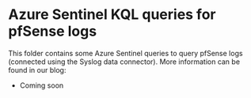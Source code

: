 # Azure Sentinel KQL queries for pfSense logs

This folder contains some Azure Sentinel queries to query pfSense logs (connected using the Syslog data connector).
More information can be found in our blog:

- Coming soon